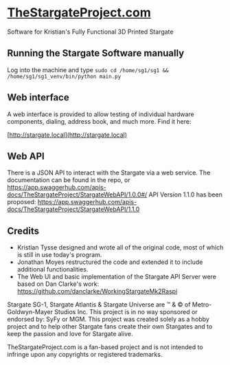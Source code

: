 # [TheStargateProject.com](https://TheStargateProject.com)
Software for Kristian's Fully Functional 3D Printed Stargate

## Running the Stargate Software manually
Log into the machine and type `sudo cd /home/sg1/sg1 && /home/sg1/sg1_venv/bin/python main.py`

## Web interface
A web interface is provided to allow testing of individual hardware components, dialing, address book, and much more. Find it here:

[http://stargate.local](http://stargate.local)

## Web API
There is a JSON API to interact with the Stargate via a web service. The documentation can be found in the repo, or https://app.swaggerhub.com/apis-docs/TheStargateProject/StargateWebAPI/1.0.0#/
API Version 1.1.0 has been proposed: https://app.swaggerhub.com/apis-docs/TheStargateProject/StargateWebAPI/1.1.0

## Credits
- Kristian Tysse designed and wrote all of the original code, most of which is still in use today's program.
- Jonathan Moyes restructured the code and extended it to include additional functionalities.
- The Web UI and basic implementation of the Stargate API Server were based on Dan Clarke's work: https://github.com/danclarke/WorkingStargateMk2Raspi

Stargate SG-1, Stargate Atlantis & Stargate Universe are ™ & © of Metro-Goldwyn-Mayer Studios Inc.  This project is in no way sponsored or endorsed by: SyFy or MGM. This project was created solely as a hobby project and to help other Stargate fans create their own Stargates and to keep the passion and love for Stargate alive.

TheStargateProject.com is a fan-based project and is not intended to infringe upon any copyrights or registered trademarks.
